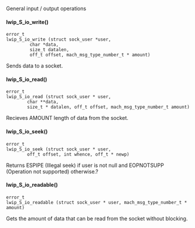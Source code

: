 General input / output operations

#### lwip_S_io_write() ####

	error_t
	lwip_S_io_write (struct sock_user *user,
			 char *data,
			 size_t datalen,
			 off_t offset, mach_msg_type_number_t * amount)

Sends data to a socket.

#### lwip_S_io_read() ####

	error_t
	lwip_S_io_read (struct sock_user * user,
			char **data,
			size_t * datalen, off_t offset, mach_msg_type_number_t amount)

Recieves AMOUNT length of data from the socket.

#### lwip_S_io_seek() ####

	error_t
	lwip_S_io_seek (struct sock_user * user,
			off_t offset, int whence, off_t * newp)

Returns ESPIPE (Illegal seek) if user is not null and EOPNOTSUPP (Operation not supported) otherwise.?

#### lwip_S_io_readable() ####

	error_t
	lwip_S_io_readable (struct sock_user * user, mach_msg_type_number_t * amount)

Gets the amount of data that can be read from the socket without blocking.

####  ####

	



####  ####

	



####  ####

	



####  ####

	



####  ####

	



####  ####

	



####  ####

	



####  ####

	



####  ####

	



####  ####

	



####  ####

	



####  ####

	



####  ####

	





	



	



